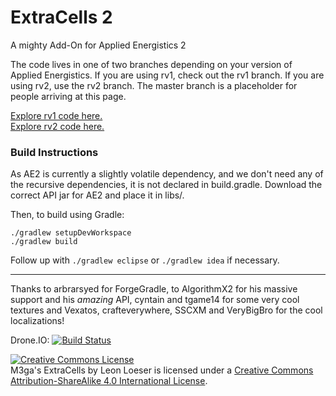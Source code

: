 ExtraCells 2
==========

A mighty Add-On for Applied Energistics 2

The code lives in one of two branches depending on your version of Applied Energistics. If you are using rv1, check out the rv1 branch. If you are using rv2, use the rv2 branch.
The master branch is a placeholder for people arriving at this page.

[Explore rv1 code here.](https://github.com/M3gaFr3ak/ExtraCells2/tree/rv1)  
[Explore rv2 code here.](https://github.com/M3gaFr3ak/ExtraCells2/tree/rv2)

### Build Instructions

As AE2 is currently a slightly volatile dependency, and we don't need any of the recursive dependencies, it is not declared in build.gradle. Download the correct API jar for AE2 and place it in libs/.

Then, to build using Gradle:

```
./gradlew setupDevWorkspace
./gradlew build
```

Follow up with `./gradlew eclipse` or `./gradlew idea` if necessary.

---

Thanks to arbrarsyed for ForgeGradle, to AlgorithmX2 for his massive support and his *amazing* API, cyntain and tgame14 for some very cool textures and Vexatos, crafteverywhere, SSCXM and VeryBigBro for the cool localizations! 

Drone.IO:
[![Build Status](https://drone.io/github.com/M3gaFr3ak/ExtraCells2/status.png)](https://drone.io/github.com/M3gaFr3ak/ExtraCells2/files)

<a rel="license" href="http://creativecommons.org/licenses/by-sa/4.0/"><img alt="Creative Commons License" style="border-width:0" src="http://i.creativecommons.org/l/by-sa/4.0/88x31.png" /></a><br /><span xmlns:dct="http://purl.org/dc/terms/" href="http://purl.org/dc/dcmitype/InteractiveResource" property="dct:title" rel="dct:type">M3ga's ExtraCells</span> by <span xmlns:cc="http://creativecommons.org/ns#" property="cc:attributionName">Leon Loeser</span> is licensed under a <a rel="license" href="http://creativecommons.org/licenses/by-sa/4.0/">Creative Commons Attribution-ShareAlike 4.0 International License</a>.
